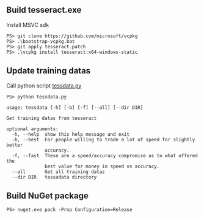 ## Build tesseract.exe

Install MSVC sdk

```
PS> git clone https://github.com/microsoft/vcpkg
PS> .\bootstrap-vcpkg.bat
PS> git apply tesseract.patch
PS> .\vcpkg install tesseract:x64-windows-static
```


## Update training datas

Call python script [tessdata.py](tessdata.py)

```
PS> python tessdata.py
```

```
usage: tessdata [-h] [-b] [-f] [--all] [--dir DIR]

Get training datas from tesseract

optional arguments:
  -h, --help  show this help message and exit
  -b, --best  For people willing to trade a lot of speed for slightly better
              accuracy.
  -f, --fast  These are a speed/accuracy compromise as to what offered the
              best value for money in speed vs accuracy.
  --all       Get all training datas
  --dir DIR   tessadata directory

```


## Build NuGet package

```
PS> nuget.exe pack -Prop Configuration=Release
```